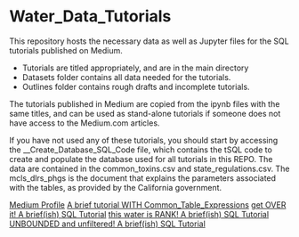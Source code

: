 # Water_Data_Tutorials
This repository hosts the necessary data as well as Jupyter files for the SQL tutorials published on Medium.

- Tutorials are titled appropriately, and are in the main directory
- Datasets folder contains all data needed for the tutorials. 
- Outlines folder contains rough drafts and incomplete tutorials. 

The tutorials published in Medium are copied from the ipynb files with the same titles, and can be used as stand-alone tutorials if someone does not have access to the Medium.com articles. 

If you have not used any of these tutorials, you should start by accessing the __Create_Database_SQL_Code file, which contains the tSQL code to create and populate the database used for all tutorials in this REPO. The data are contained in the common_toxins.csv and state_regulations.csv.  The mcls_dlrs_phgs is the document that explains the parameters associated with the tables, as provided by the California government. 

[Medium Profile](https://medium.com/@justin.papreck)
[A brief tutorial WITH Common_Table_Expressions](https://medium.com/@justin.papreck/a-brief-sql-tutorial-with-common-table-expressions-ed60f886f12)
[get OVER it! A brief(ish) SQL Tutorial](https://medium.com/@justin.papreck/get-over-it-a-brief-ish-sql-tutorial-f4e26e5d2638)
[this water is RANK! A brief(ish) SQL Tutorial](https://medium.com/@justin.papreck/this-water-is-rank-a-brief-ish-sql-tutorial-ccd336def8c7)
[UNBOUNDED and unfiltered! A brief(ish) SQL Tutorial]()
